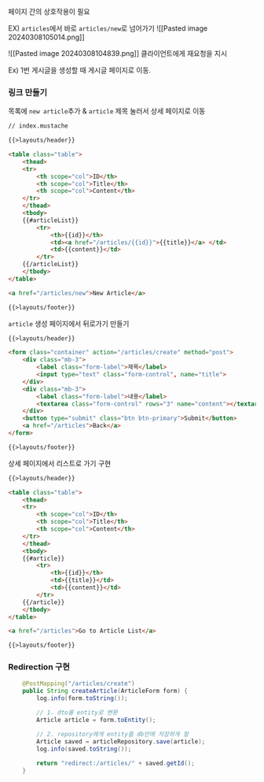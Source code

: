 
페이지 간의 상호작용이 필요

EX) `articles`에서 바로 `articles/new`로 넘어가기
![[Pasted image 20240308105014.png]]


![[Pasted image 20240308104839.png]]
클라이언트에게 재요청을 지시 

Ex) 1번 게시글을 생성할 때 게시글 페이지로 이동.



### 링크 만들기

목록에 `new article`추가 & `article` 제목 눌러서 상세 페이지로 이동

```html
// index.mustache

{{>layouts/header}}

<table class="table">
    <thead>
    <tr>
        <th scope="col">ID</th>
        <th scope="col">Title</th>
        <th scope="col">Content</th>
    </tr>
    </thead>
    <tbody>
    {{#articleList}}
        <tr>
            <th>{{id}}</th>
            <td><a href="/articles/{{id}}">{{title}}</a> </td>
            <td>{{content}}</td>
        </tr>
    {{/articleList}}
    </tbody>
</table>

<a href="/articles/new">New Article</a>

{{>layouts/footer}}

```


`article` 생성 페이지에서 뒤로가기 만들기 
```html
{{>layouts/header}}

<form class="container" action="/articles/create" method="post">
    <div class="mb-3">
        <label class="form-label">제목</label>
        <input type="text" class="form-control", name="title">
    </div>
    <div class="mb-3">
        <label class="form-label">내용</label>
        <textarea class="form-control" rows="3" name="content"></textarea>
    </div>
    <button type="submit" class="btn btn-primary">Submit</button>
    <a href="/articles">Back</a>
</form>

{{>layouts/footer}}
```

상세 페이지에서 리스트로 가기 구현 
```html
{{>layouts/header}}

<table class="table">
    <thead>
    <tr>
        <th scope="col">ID</th>
        <th scope="col">Title</th>
        <th scope="col">Content</th>
    </tr>
    </thead>
    <tbody>
    {{#article}}
        <tr>
            <th>{{id}}</th>
            <td>{{title}}</td>
            <td>{{content}}</td>
        </tr>
    {{/article}}
    </tbody>
</table>

<a href="/articles">Go to Article List</a>

{{>layouts/footer}}
```


### Redirection 구현

```java
    @PostMapping("/articles/create")
    public String createArticle(ArticleForm form) {
        log.info(form.toString());

        // 1. dto를 entity로 변환
        Article article = form.toEntity();

        // 2. repository에게 entity를 db안에 저장하게 함
        Article saved = articleRepository.save(article);
        log.info(saved.toString());
        
        return "redirect:/articles/" + saved.getId();
    }
```